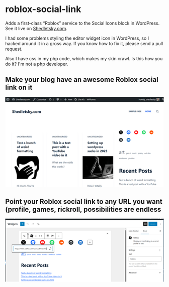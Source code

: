 # roblox-social-link

Adds a first-class “Roblox” service to the Social Icons block in WordPress. See it live on [Shedletsky.com](https://shedletsky.com/).

I had some problems styling the editor widget icon in WordPress, so I hacked around it in a gross way. If you know how to fix it, please send a pull request.

Also I have css in my php code, which makes my skin crawl. Is this how you do it? I'm not a php developer.

## Make your blog have an awesome Roblox social link on it

![Roblox social icon on blog](https://github.com/Shedletsky/roblox-social-link/blob/main/pics/blog.PNG)

## Point your Roblox social link to any URL you want (profile, games, rickroll, possibilities are endless

![Set any url for the link in the editor](https://github.com/Shedletsky/roblox-social-link/blob/main/pics/editor.PNG)



